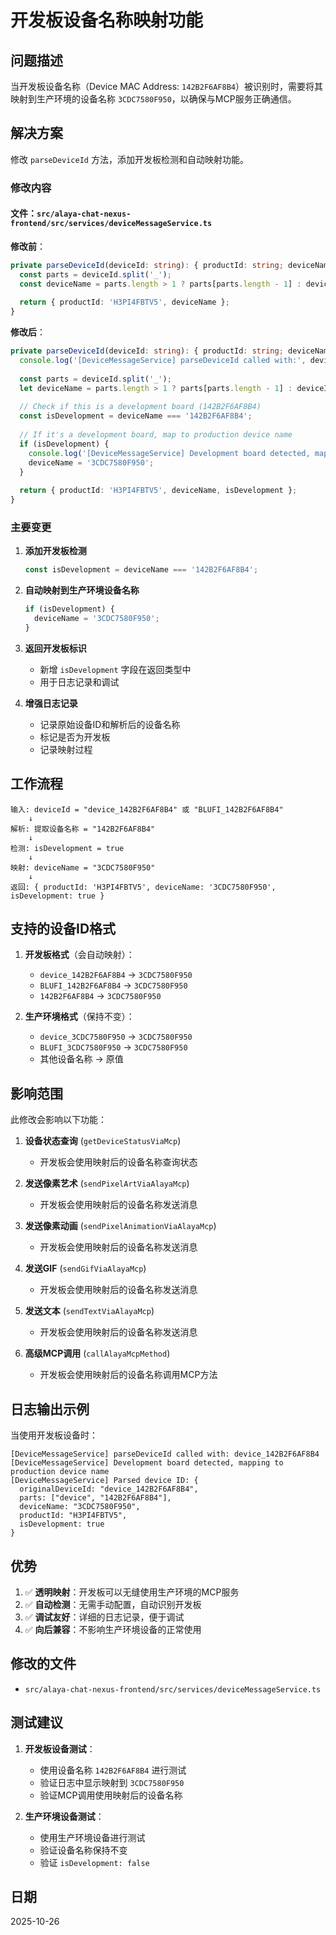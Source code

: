 # 开发板设备名称映射功能

## 问题描述

当开发板设备名称（Device MAC Address: `142B2F6AF8B4`）被识别时，需要将其映射到生产环境的设备名称 `3CDC7580F950`，以确保与MCP服务正确通信。

## 解决方案

修改 `parseDeviceId` 方法，添加开发板检测和自动映射功能。

### 修改内容

#### 文件：`src/alaya-chat-nexus-frontend/src/services/deviceMessageService.ts`

**修改前**：
```typescript
private parseDeviceId(deviceId: string): { productId: string; deviceName: string } {
  const parts = deviceId.split('_');
  const deviceName = parts.length > 1 ? parts[parts.length - 1] : deviceId;
  
  return { productId: 'H3PI4FBTV5', deviceName };
}
```

**修改后**：
```typescript
private parseDeviceId(deviceId: string): { productId: string; deviceName: string; isDevelopment: boolean } {
  console.log('[DeviceMessageService] parseDeviceId called with:', deviceId);
  
  const parts = deviceId.split('_');
  let deviceName = parts.length > 1 ? parts[parts.length - 1] : deviceId;
  
  // Check if this is a development board (142B2F6AF8B4)
  const isDevelopment = deviceName === '142B2F6AF8B4';
  
  // If it's a development board, map to production device name
  if (isDevelopment) {
    console.log('[DeviceMessageService] Development board detected, mapping to production device name');
    deviceName = '3CDC7580F950';
  }
  
  return { productId: 'H3PI4FBTV5', deviceName, isDevelopment };
}
```

### 主要变更

1. **添加开发板检测**
   ```typescript
   const isDevelopment = deviceName === '142B2F6AF8B4';
   ```

2. **自动映射到生产环境设备名称**
   ```typescript
   if (isDevelopment) {
     deviceName = '3CDC7580F950';
   }
   ```

3. **返回开发板标识**
   - 新增 `isDevelopment` 字段在返回类型中
   - 用于日志记录和调试

4. **增强日志记录**
   - 记录原始设备ID和解析后的设备名称
   - 标记是否为开发板
   - 记录映射过程

## 工作流程

```
输入: deviceId = "device_142B2F6AF8B4" 或 "BLUFI_142B2F6AF8B4"
    ↓
解析: 提取设备名称 = "142B2F6AF8B4"
    ↓
检测: isDevelopment = true
    ↓
映射: deviceName = "3CDC7580F950"
    ↓
返回: { productId: 'H3PI4FBTV5', deviceName: '3CDC7580F950', isDevelopment: true }
```

## 支持的设备ID格式

1. **开发板格式**（会自动映射）：
   - `device_142B2F6AF8B4` → `3CDC7580F950`
   - `BLUFI_142B2F6AF8B4` → `3CDC7580F950`
   - `142B2F6AF8B4` → `3CDC7580F950`

2. **生产环境格式**（保持不变）：
   - `device_3CDC7580F950` → `3CDC7580F950`
   - `BLUFI_3CDC7580F950` → `3CDC7580F950`
   - 其他设备名称 → 原值

## 影响范围

此修改会影响以下功能：

1. **设备状态查询** (`getDeviceStatusViaMcp`)
   - 开发板会使用映射后的设备名称查询状态

2. **发送像素艺术** (`sendPixelArtViaAlayaMcp`)
   - 开发板会使用映射后的设备名称发送消息

3. **发送像素动画** (`sendPixelAnimationViaAlayaMcp`)
   - 开发板会使用映射后的设备名称发送消息

4. **发送GIF** (`sendGifViaAlayaMcp`)
   - 开发板会使用映射后的设备名称发送消息

5. **发送文本** (`sendTextViaAlayaMcp`)
   - 开发板会使用映射后的设备名称发送消息

6. **高级MCP调用** (`callAlayaMcpMethod`)
   - 开发板会使用映射后的设备名称调用MCP方法

## 日志输出示例

当使用开发板设备时：
```
[DeviceMessageService] parseDeviceId called with: device_142B2F6AF8B4
[DeviceMessageService] Development board detected, mapping to production device name
[DeviceMessageService] Parsed device ID: {
  originalDeviceId: "device_142B2F6AF8B4",
  parts: ["device", "142B2F6AF8B4"],
  deviceName: "3CDC7580F950",
  productId: "H3PI4FBTV5",
  isDevelopment: true
}
```

## 优势

1. ✅ **透明映射**：开发板可以无缝使用生产环境的MCP服务
2. ✅ **自动检测**：无需手动配置，自动识别开发板
3. ✅ **调试友好**：详细的日志记录，便于调试
4. ✅ **向后兼容**：不影响生产环境设备的正常使用

## 修改的文件

- `src/alaya-chat-nexus-frontend/src/services/deviceMessageService.ts`

## 测试建议

1. **开发板设备测试**：
   - 使用设备名称 `142B2F6AF8B4` 进行测试
   - 验证日志中显示映射到 `3CDC7580F950`
   - 验证MCP调用使用映射后的设备名称

2. **生产环境设备测试**：
   - 使用生产环境设备进行测试
   - 验证设备名称保持不变
   - 验证 `isDevelopment: false`

## 日期

2025-10-26

